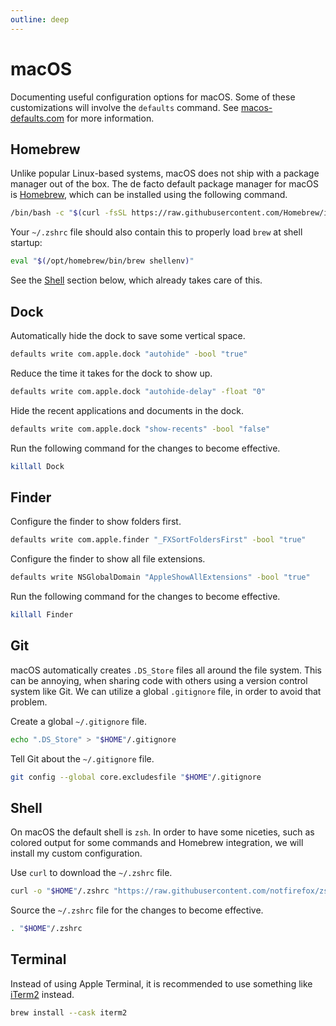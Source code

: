 ```yaml
---
outline: deep
---
```


# macOS

Documenting useful configuration options for macOS. Some of these 
customizations will involve the `defaults` command. See 
[macos-defaults.com](https://macos-defaults.com/) for more information.

## Homebrew

Unlike popular Linux-based systems, macOS does not ship with a package
manager out of the box. The de facto default package manager for macOS is 
[Homebrew](https://brew.sh/), which can be installed using the following 
command.

```sh
/bin/bash -c "$(curl -fsSL https://raw.githubusercontent.com/Homebrew/install/HEAD/install.sh)"
```

Your `~/.zshrc` file should also contain this to properly 
load `brew` at shell startup:

```sh
eval "$(/opt/homebrew/bin/brew shellenv)"
```

See the [Shell](./darwin.md#shell) section below, which already takes care of this.

## Dock

Automatically hide the dock to save some vertical space.

```sh
defaults write com.apple.dock "autohide" -bool "true"
```

Reduce the time it takes for the dock to show up.

```sh
defaults write com.apple.dock "autohide-delay" -float "0"
```

Hide the recent applications and documents in the dock.

```sh
defaults write com.apple.dock "show-recents" -bool "false"
```

Run the following command for the changes to become effective.

```sh
killall Dock
```

## Finder

Configure the finder to show folders first.

```sh
defaults write com.apple.finder "_FXSortFoldersFirst" -bool "true"
```

Configure the finder to show all file extensions.

```sh
defaults write NSGlobalDomain "AppleShowAllExtensions" -bool "true"
```

Run the following command for the changes to become effective.

```sh
killall Finder
```

## Git

macOS automatically creates `.DS_Store` files all around the file system.
This can be annoying, when sharing code with others using a version 
control system like Git. We can utilize a global `.gitignore` file, 
in order to avoid that problem.

Create a global `~/.gitignore` file.

```sh
echo ".DS_Store" > "$HOME"/.gitignore
```

Tell Git about the `~/.gitignore` file.

```sh
git config --global core.excludesfile "$HOME"/.gitignore
```

## Shell

On macOS the default shell is `zsh`. In order to have some niceties, such
as colored output for some commands and Homebrew integration, we will 
install my custom configuration.

Use `curl` to download the `~/.zshrc` file.

```sh
curl -o "$HOME"/.zshrc "https://raw.githubusercontent.com/notfirefox/zsh-config/main/.zshrc"
```

Source the `~/.zshrc` file for the changes to become effective.

```sh
. "$HOME"/.zshrc
```

## Terminal

Instead of using Apple Terminal, it is recommended to use something like
[iTerm2](https://iterm2.com/) instead.

```sh
brew install --cask iterm2
```
